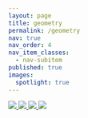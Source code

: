 ```yaml
---
layout: page
title: geometry
permalink: /geometry
nav: true
nav_order: 4
nav_item_classes:
  - nav-subitem
published: true
images:
  spotlight: true
---
```


<div class="spotlight-group spotlight-flex" style="max-width: 1100px;">
    <a class="spotlight" href="/photography/assets/img/geometry/geometry_01.jpg">
        <img src="/photography/assets/img/geometry/geometry_01-480.webp" />
    </a>
    <a class="spotlight" href="/photography/assets/img/geometry/geometry_02.jpg">
        <img src="/photography/assets/img/geometry/geometry_02-480.webp" />
    </a>
    <a class="spotlight" href="/photography/assets/img/geometry/geometry_03.jpg">
        <img src="/photography/assets/img/geometry/geometry_03-480.webp" />
    </a>
    <a class="spotlight" href="/photography/assets/img/geometry/geometry_04.jpg">
        <img src="/photography/assets/img/geometry/geometry_04-480.webp" />
    </a>
</div>
